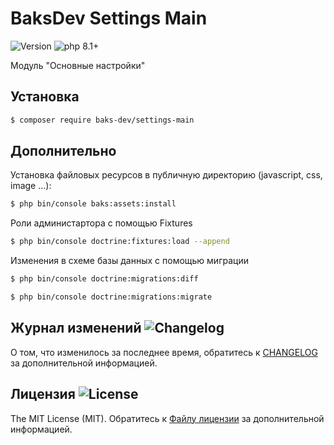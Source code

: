 # BaksDev Settings Main

![Version](https://img.shields.io/badge/version-6.2.2-blue) ![php 8.1+](https://img.shields.io/badge/php-min%208.1-red.svg)

Модуль "Основные настройки"

## Установка

``` bash
$ composer require baks-dev/settings-main
```

## Дополнительно

Установка файловых ресурсов в публичную директорию (javascript, css, image ...):

``` bash
$ php bin/console baks:assets:install
```

Роли администартора с помощью Fixtures

``` bash
$ php bin/console doctrine:fixtures:load --append
```

Изменения в схеме базы данных с помощью миграции

``` bash
$ php bin/console doctrine:migrations:diff

$ php bin/console doctrine:migrations:migrate
```

## Журнал изменений ![Changelog](https://img.shields.io/badge/changelog-yellow)

О том, что изменилось за последнее время, обратитесь к [CHANGELOG](CHANGELOG.md) за дополнительной информацией.

## Лицензия ![License](https://img.shields.io/badge/MIT-green)

The MIT License (MIT). Обратитесь к [Файлу лицензии](LICENSE.md) за дополнительной информацией.


